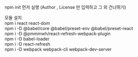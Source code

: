 npm init 먼저 실행 (Author , License 만 입력하고 그 외 건너뛰기)

모듈 설치 <br/>
npm i react react-dom <br/>
npm i -D @babel/core @babel/preset-env @babel/preset-react <br/>
npm i -D @pmmmwh/react-refresh-webpack-plugin <br/>
npm i -D babel-loader <br/>
npm i -D react-refresh <br/>
npm i -D webpack webpack-cli webpack-dev-server <br/>
